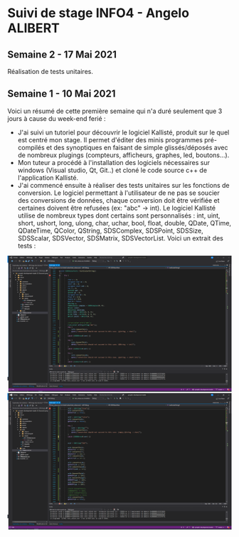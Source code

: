 # Suivi de stage INFO4 - Angelo ALIBERT

## Semaine 2 - 17 Mai 2021

Réalisation de tests unitaires.  

## Semaine 1 - 10 Mai 2021

Voici un résumé de cette première semaine qui n'a duré seulement que 3 jours à cause du week-end ferié :  
- J'ai suivi un tutoriel pour découvrir le logiciel Kallisté, produit sur le quel est centré mon stage. Il permet d'éditer des minis programmes pré-compilés et des synoptiques en faisant de simple glissés/déposés avec de nombreux plugings (compteurs, afficheurs, graphes, led, boutons...).
- Mon tuteur a procédé à l'installation des logiciels nécessaires sur windows (Visual studio, Qt, Git..) et cloné le code source c++ de l'application Kallisté.  
- J'ai commencé ensuite à réaliser des tests unitaires sur les fonctions de conversion. Le logiciel permettant à l'utilisateur de ne pas se soucier des conversions de données, chaque conversion doit être vérifiée et certaines doivent être refusées (ex: "abc" -> int). Le logiciel Kallisté utilise de nombreux types dont certains sont personnalisés : int, uint, short, ushort, long, ulong, char, uchar, bool, float, double, QDate, QTime, QDateTime, QColor, QString, SDSComplex, SDSPoint, SDSSize, SDSScalar, SDSVector, SDSMatrix, SDSVectorList. Voici un extrait des tests :

![capture1](https://github.com/alibertangelo/suivi-stage-INFO4/blob/main/images/Capture%20d%E2%80%99%C3%A9cran%202021-05-12%20152910.png)
![capture2](https://github.com/alibertangelo/suivi-stage-INFO4/blob/main/images/Capture%20d%E2%80%99%C3%A9cran%202021-05-12%20153010.png)

